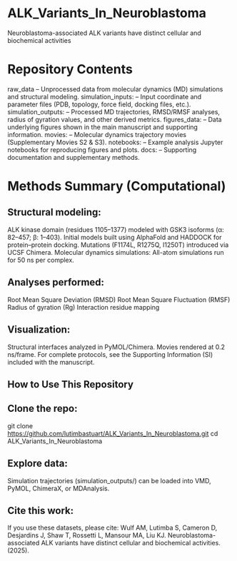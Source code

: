 # ALK_Variants_In_Neuroblastoma
Neuroblastoma-associated ALK variants have distinct cellular and biochemical activities 

# Repository Contents
raw_data – Unprocessed data from molecular dynamics (MD) simulations and structural modeling.
simulation_inputs: – Input coordinate and parameter files (PDB, topology, force field, docking files, etc.).
simulation_outputs: – Processed MD trajectories, RMSD/RMSF analyses, radius of gyration values, and other derived metrics.
figures_data: – Data underlying figures shown in the main manuscript and supporting information.
movies: – Molecular dynamics trajectory movies (Supplementary Movies S2 & S3).
notebooks: – Example analysis Jupyter notebooks for reproducing figures and plots.
docs: – Supporting documentation and supplementary methods.

# Methods Summary (Computational)
## Structural modeling:
ALK kinase domain (residues 1105–1377) modeled with GSK3 isoforms (α: 82–457; β: 1–403).
Initial models built using AlphaFold and HADDOCK for protein–protein docking.
Mutations (F1174L, R1275Q, I1250T) introduced via UCSF Chimera.
Molecular dynamics simulations:
All-atom simulations run for 50 ns per complex.

## Analyses performed:
Root Mean Square Deviation (RMSD)
Root Mean Square Fluctuation (RMSF)
Radius of gyration (Rg)
Interaction residue mapping

## Visualization:
Structural interfaces analyzed in PyMOL/Chimera.
Movies rendered at 0.2 ns/frame.
For complete protocols, see the Supporting Information (SI) included with the manuscript.


## How to Use This Repository
## Clone the repo:
git clone https://github.com/lutimbastuart/ALK_Variants_In_Neuroblastoma.git
cd ALK_Variants_In_Neuroblastoma

## Explore data:
Simulation trajectories (simulation_outputs/) can be loaded into VMD, PyMOL, ChimeraX, or MDAnalysis.


## Cite this work:
If you use these datasets, please cite:
Wulf AM, Lutimba S, Cameron D, Desjardins J, Shaw T, Rossetti L, Mansour MA, Liu KJ. Neuroblastoma-associated ALK variants have distinct cellular and biochemical activities. (2025).
